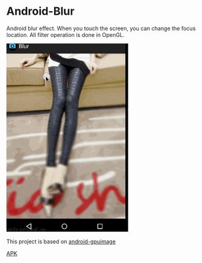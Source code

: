 # Android-Blur

Android blur effect. When you touch the screen, you can change the focus location.
All filter operation is done in OpenGL.

![](./blur.gif)


This project is based on [android-gpuimage](https://github.com/CyberAgent/android-gpuimage)

[APK](./art/sample-debug.apk)
